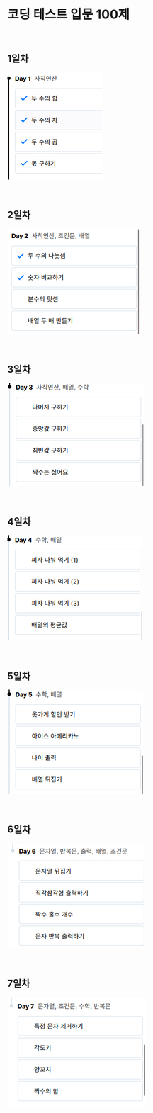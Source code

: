 # 코딩 테스트 입문 100제

<br>

## 1일차
![코딩테스트 입문 1일차.png](../../BookStudy/img/코딩테스트%20입문%201일차.png)

<br>

## 2일차
![코딩테스트 입문 2일차.png](../../BookStudy/img/코딩테스트%20입문%202일차.png)

<br>

## 3일차
![코딩테스트 입문 3일차.png](../../BookStudy/img/코딩테스트%20입문%203일차.png)

<br>

## 4일차
![코딩테스트 입문 4일차.png](../../BookStudy/img/코딩테스트%20입문%204일차.png)

<br>

## 5일차
![코딩테스트 입문 5일차.png](../../BookStudy/img/코딩테스트%20입문%205일차.png)

<br>

## 6일차
![코딩테스트 입문 6일차.png](../../BookStudy/img/코딩테스트%20입문%206일차.png)

<br>

## 7일차
![코딩테스트 입문 7일차.png](../../BookStudy/img/코딩테스트%20입문%207일차.png)